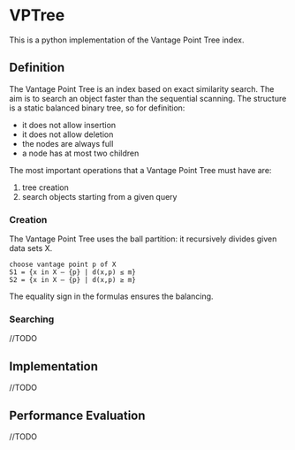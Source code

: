 # VPTree

This is a python implementation of the Vantage Point Tree index.

## Definition

The Vantage Point Tree is an index based on exact similarity search. The aim is to search an object faster than the sequential scanning.
The structure is a static balanced binary tree, so for definition:

- it does not allow insertion
- it does not allow deletion
- the nodes are always full
- a node has at most two children

The most important operations that a Vantage Point Tree must have are:

1. tree creation
2. search objects starting from a given query

### Creation

The Vantage Point Tree uses the ball partition: it recursively divides given data sets X.

```
choose vantage point p of X
S1 = {x in X – {p} | d(x,p) ≤ m}
S2 = {x in X – {p} | d(x,p) ≥ m}
```

The equality sign in the formulas ensures the balancing.

### Searching

//TODO

## Implementation

//TODO

## Performance Evaluation

//TODO

